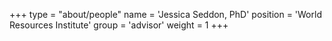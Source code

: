 +++
type = "about/people"
name = 'Jessica Seddon, PhD'
position = 'World Resources Institute'
group = 'advisor'
weight = 1
+++
